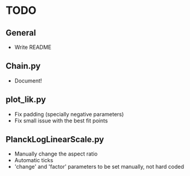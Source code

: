 # TODO

## General

* Write README

## Chain.py

* Document!

## plot_lik.py

* Fix padding (specially negative parameters)
* Fix small issue with the best fit points

## PlanckLogLinearScale.py

* Manually change the aspect ratio
* Automatic ticks
* 'change' and 'factor' parameters to be set manually, not hard coded

